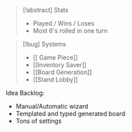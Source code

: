 > [!abstract] Stats
> - Played / Wins / Loses
> - Most 6's rolled in one turn

>[!bug] Systems
>- [[ Game Piece]]
>- [[Inventory Saver]]
>- [[Board Generation]]
>- [[Stand Lobby]]

Idea Backlog:
- Manual/Automatic wizard
- Templated and typed generated board
- Tons of settings